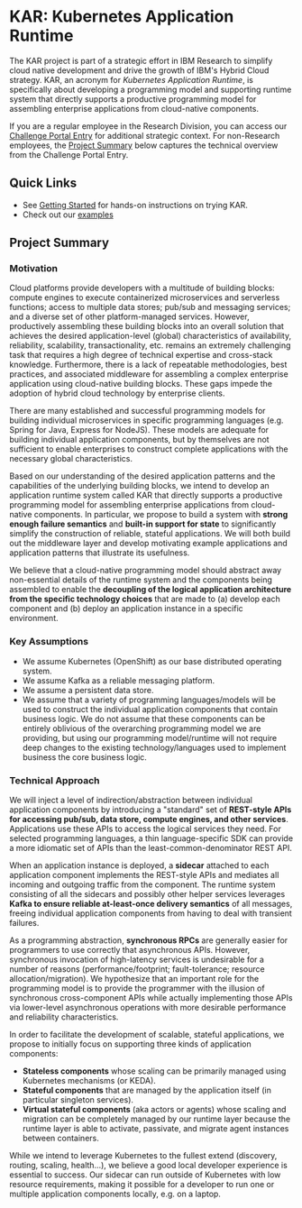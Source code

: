 # KAR: Kubernetes Application Runtime

The KAR project is part of a strategic effort in IBM Research to
simplify cloud native development and drive the growth of IBM's Hybrid
Cloud strategy. KAR, an acronym for *Kubernetes Application Runtime*,
is specifically about developing a programming model and supporting
runtime system that directly supports a productive programming model
for assembling enterprise applications from cloud-native components.

If you are a regular employee in the Research Division, you can access
our [Challenge Portal Entry](https://aichallenges.sl.cloud9.ibm.com/challenges/2659?tab=details)
for additional strategic context.  For non-Research employees, the
[Project Summary](#project-summary) below captures the technical
overview from the Challenge Portal Entry.

## Quick Links

+ See [Getting Started](docs/getting-started.md) for hands-on instructions on trying KAR.
+ Check out our [examples](examples/README.md)

## Project Summary

### Motivation

Cloud platforms provide developers with a multitude of building
blocks: compute engines to execute containerized microservices and
serverless functions; access to multiple data stores; pub/sub and
messaging services; and a diverse set of other platform-managed
services. However, productively assembling these building blocks into
an overall solution that achieves the desired application-level
(global) characteristics of availability, reliability, scalability,
transactionality, etc. remains an extremely challenging task that
requires a high degree of technical expertise and cross-stack
knowledge. Furthermore, there is a lack of repeatable methodologies,
best practices, and associated middleware for assembling a complex
enterprise application using cloud-native building blocks. These gaps
impede the adoption of hybrid cloud technology by enterprise clients.

There are many established and successful programming models for
building individual microservices in specific programming languages
(e.g. Spring for Java, Express for NodeJS). These models are adequate
for building individual application components, but by themselves are
not sufficient to enable enterprises to construct complete
applications with the necessary global characteristics.

Based on our understanding of the desired application patterns and the
capabilities of the underlying building blocks, we intend to develop
an application runtime system called KAR that directly supports a
productive programming model for assembling enterprise applications
from cloud-native components. In particular, we propose to build a
system with **strong enough failure semantics** and **built-in support
for state** to significantly simplify the construction of reliable,
stateful applications. We will both build out the middleware layer and
develop motivating example applications and application patterns that
illustrate its usefulness.

We believe that a cloud-native programming model should abstract away
non-essential details of the runtime system and the components being
assembled to enable the **decoupling of the logical application
architecture from the specific technology choices** that are made to
(a) develop each component and (b) deploy an application instance in a
specific environment.

### Key Assumptions
+ We assume Kubernetes (OpenShift) as our base distributed operating system.
+ We assume Kafka as a reliable messaging platform.
+ We assume a persistent data store.
+ We assume that a variety of programming languages/models will be
  used to construct the individual application components that contain
  business logic. We do not assume that these components can be
  entirely oblivious of the overarching programming model we are
  providing, but using our programming model/runtime will not require
  deep changes to the existing technology/languages used to implement
  business the core business logic.

### Technical Approach

We will inject a level of indirection/abstraction between individual
application components by introducing a "standard" set of **REST-style
APIs for accessing pub/sub, data store, compute engines, and other
services**. Applications use these APIs to access the logical services
they need. For selected programming languages, a thin
language-specific SDK can provide a more idiomatic set of APIs than
the least-common-denominator REST API.

When an application instance is deployed, a **sidecar** attached to
each application component implements the REST-style APIs and mediates
all incoming and outgoing traffic from the component. The runtime
system consisting of all the sidecars and possibly other helper
services leverages **Kafka to ensure reliable at-least-once delivery
semantics** of all messages, freeing individual application components
from having to deal with transient failures.

As a programming abstraction, **synchronous RPCs** are generally
easier for programmers to use correctly that asynchronous
APIs. However, synchronous invocation of high-latency services is
undesirable for a number of reasons (performance/footprint;
fault-tolerance; resource allocation/migration). We hypothesize that
an important role for the programming model is to provide the
programmer with the illusion of synchronous cross-component APIs while
actually implementing those APIs via lower-level asynchronous
operations with more desirable performance and reliability
characteristics.

In order to facilitate the development of scalable, stateful
applications, we propose to initially focus on supporting three kinds
of application components:
+ **Stateless components** whose scaling can be primarily managed
  using Kubernetes mechanisms (or KEDA).
+ **Stateful components** that are managed by the application itself
  (in particular singleton services).
+ **Virtual stateful components** (aka actors or agents) whose
  scaling and migration can be completely managed by our runtime layer
  because the runtime layer is able to activate, passivate, and migrate
  agent instances between containers.

While we intend to leverage Kubernetes to the fullest extend
(discovery, routing, scaling, health...), we believe a good local
developer experience is essential to success. Our sidecar can run
outside of Kubernetes with low resource requirements, making it
possible for a developer to run one or multiple application components
locally, e.g. on a laptop.
